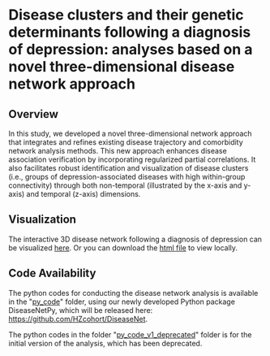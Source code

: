 # **Disease clusters and their genetic determinants following a diagnosis of depression: analyses based on a novel three-dimensional disease network approach**

## Overview

In this study, we developed a novel three-dimensional network approach that integrates and refines existing disease trajectory and comorbidity network analysis methods. This new approach enhances disease association verification by incorporating regularized partial correlations. It also facilitates robust identification and visualization of disease clusters (i.e., groups of depression-associated diseases with high within-group connectivity) through both non-temporal (illustrated by the x-axis and y-axis) and temporal (z-axis) dimensions.

## Visualization

The interactive 3D disease network following a diagnosis of depression can be visualized [here](https://hzcohort.github.io/3D-Disease-Network/full_plot.html). Or you can download the [html file](https://github.com/HZcohort/3D-Disease-Network/blob/main/full_plot.html) to view locally.

## Code Availability

The python codes for conducting the disease network analysis is available in the "[py_code](https://github.com/HZcohort/3D-Disease-Network/tree/main/py_code)" folder, using our newly developed Python package DiseaseNetPy, which will be released here: https://github.com/HZcohort/DiseaseNet.

The python codes in the folder "[py_code_v1_deprecated](https://github.com/HZcohort/3D-Disease-Network/tree/main/py_code)" folder is for the initial version of the analysis, which has been deprecated.